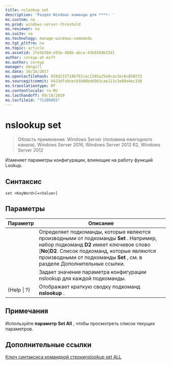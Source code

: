 ```yaml
---
title: nslookup set
description: 'Раздел Windows команды для ****- '
ms.custom: na
ms.prod: windows-server-threshold
ms.reviewer: na
ms.suite: na
ms.technology: manage-windows-commands
ms.tgt_pltfrm: na
ms.topic: article
ms.assetid: 1fe5b36d-e93e-468b-abca-43b0204b32d1
author: coreyp-at-msft
ms.author: coreyp
manager: dongill
ms.date: 10/16/2017
ms.openlocfilehash: 928d222714bf01cac1585a25e8cac3ec6c8b0233
ms.sourcegitcommit: 6423dfa9cecb3b06bdd563cae113c3e80a4ec330
ms.translationtype: MT
ms.contentlocale: ru-RU
ms.lasthandoff: 09/18/2019
ms.locfileid: "71105055"
---
```

# <a name="nslookup-set"></a>nslookup set

>Область применения. Windows Server (половина ежегодного канала), Windows Server 2016, Windows Server 2012 R2, Windows Server 2012

Изменяет параметры конфигурации, влияющие на работу функций Lookup.
## <a name="syntax"></a>Синтаксис
```
set <KeyWord>[=<Value>]
```
## <a name="parameters"></a>Параметры

|    Параметр    |                                                                                                                    Описание                                                                                                                    |
|-----------------|---------------------------------------------------------------------------------------------------------------------------------------------------------------------------------------------------------------------------------------------------|
|    <KeyWord>    | Определяет подкоманды, которые являются производными от подкоманды **Set** . Например, набор подкоманд **D2** имеет ключевое слово [**No**]**D2**. Список подкоманд, которые являются производными от подкоманды **Set** , см. в разделе Дополнительные ссылки. |
|     <Value>     |                                                                                      Задает значение параметра конфигурации nslookup для каждой подкоманды.                                                                                      |
| {Help &#124; ?} |                                                                                               Отображает краткую сводку подкоманд **nslookup** .                                                                                               |

## <a name="remarks"></a>Примечания
Используйте **параметр Set All** , чтобы просмотреть список текущих параметров.
## <a name="additional-references"></a>Дополнительные ссылки
[Ключ синтаксиса командной строки](command-line-syntax-key.md)[nslookup set ALL](nslookup-set-all.md) 

